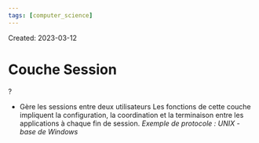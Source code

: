 ```yaml
---
tags: [computer_science] 
---
```

Created: 2023-03-12

# Couche Session
?
- Gère les sessions entre deux utilisateurs Les fonctions de cette couche impliquent la configuration, la coordination et la terminaison entre les applications à chaque fin de session. *Exemple de protocole : UNIX - base de Windows*
<!--SR:!2024-05-13,136,210-->